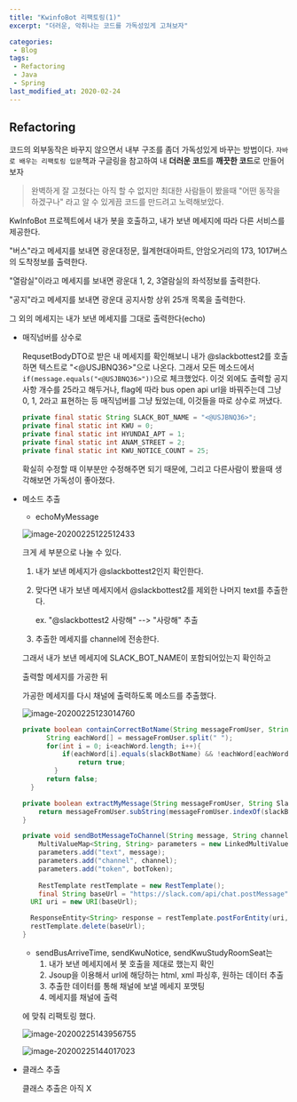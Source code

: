 ```yaml
---
title: "KwinfoBot 리팩토링(1)"
excerpt: "더러운, 악취나는 코드를 가독성있게 고쳐보자"

categories:
 - Blog
tags:
 - Refactoring
 - Java
 - Spring
last_modified_at: 2020-02-24
---
```




## Refactoring

코드의 외부동작은 바꾸지 않으면서 내부 구조를 좀더 가독성있게 바꾸는 방법이다. `자바로 배우는 리팩토링 입문`책과 구글링을 참고하여 내 **더러운 코드**를 **깨끗한 코드**로 만들어보자

>  완벽하게 잘 고쳤다는 아직 할 수 없지만 최대한 사람들이 봤을때 "어떤 동작을 하겠구나" 라고 알 수 있게끔 코드를 만드려고 노력해보았다.

KwInfoBot 프로젝트에서 내가 봇을 호출하고, 내가 보낸 메세지에 따라 다른 서비스를 제공한다.

"버스"라고 메세지를 보내면 광운대정문, 월계현대아파트, 안암오거리의 173, 1017버스의 도착정보를 출력한다.

"열람실"이라고 메세지를 보내면 광운대 1, 2, 3열람실의 좌석정보를 출력한다.

"공지"라고 메세지를 보내면 광운대 공지사항 상위 25개 목록을 출력한다.

그 외의 메세지는 내가 보낸 메세지를 그대로 출력한다(echo)  

* 매직넘버를 상수로

  RequsetBodyDTO로 받은 내 메세지를 확인해보니 내가 @slackbottest2를 호출하면 텍스트로 "<@USJBNQ36>"으로 나온다. 그래서 모든 메소드에서 `if(message.equals("<@USJBNQ36>"))`으로 체크했었다. 이것 외에도 출력할 공지사항 개수를 25라고 해두거나, flag에 따라 bus open api url을 바꿔주는데 그냥 0, 1, 2라고 표현하는 등 매직넘버를 그냥 뒀었는데, 이것들을 따로 상수로 꺼냈다.

  ```java
  private final static String SLACK_BOT_NAME = "<@USJBNQ36>";
  private final static int KWU = 0;
  private final static int HYUNDAI_APT = 1;
  private final static int ANAM_STREET = 2;
  private final static int KWU_NOTICE_COUNT = 25;
  ```

  확실히 수정할 때 이부분만 수정해주면 되기 때문에, 그리고 다른사람이 봤을때 생각해보면 가독성이 좋아졌다.

* 메소드 추출
  * echoMyMessage

  ![image-20200225122512433]({{site.url}}/assets/images/2020-02-23-Refactoring.assets/image-20200225122512433.png)

  크게 세 부분으로 나눌 수 있다.

  1. 내가 보낸 메세지가 @slackbottest2인지 확인한다. 

  2. 맞다면 내가 보낸 메세지에서 @slackbottest2를 제외한 나머지 text를 추출한다. 

     ex. "@slackbottest2 사랑해"  --> "사랑해" 추출

  3. 추출한 메세지를 channel에 전송한다.

  그래서 내가 보낸 메세지에 SLACK_BOT_NAME이 포함되어있는지 확인하고

  출력할 메세지를 가공한 뒤

  가공한 메세지를 다시 채널에 출력하도록 메소드를 추출했다.

  ![image-20200225123014760]({{site.url}}/assets/images/2020-02-23-Refactoring.assets/image-20200225123014760.png)

  ```java
  private boolean containCorrectBotName(String messageFromUser, String slackBotName) {
  	    String eachWord[] = messageFromUser.split(" ");
  	    for(int i = 0; i<eachWord.length; i++){
  	        if(eachWord[i].equals(slackBotName) && !eachWord[eachWord.length-1].equals(slackBotName))
  	            return true;
          }
  	    return false;
  	}
  
  private boolean extractMyMessage(String messageFromUser, String SlackBotName){
      return messageFromUser.subString(messageFromUser.indexOf(slackBotName) + slackBotName.length() + 1);
  }
  
  private void sendBotMessageToChannel(String message, String channel){
      MultiValueMap<String, String> parameters = new LinkedMultiValueMap<>();
      parameters.add("text", message);
      parameters.add("channel", channel);
      parameters.add("token", botToken);
      
      RestTemplate restTemplate = new RestTemplate();
      final String baseUrl = "https://slack.com/api/chat.postMessage";
  	URI uri = new URI(baseUrl);
  
  	ResponseEntity<String> response = restTemplate.postForEntity(uri, parameters, String.class);
  	restTemplate.delete(baseUrl);
  }
  ```

  

  * sendBusArriveTime, sendKwuNotice, sendKwuStudyRoomSeat는
    1. 내가 보낸 메세지에서 봇 호출을 제대로 했는지 확인
    2. Jsoup을 이용해서 url에 해당하는 html, xml 파싱후, 원하는 데이터 추출
    3. 추출한 데이터를 통해 채널에 보낼 메세지 포맷팅
    4. 메세지를 채널에 출력

  에 맞춰 리팩토링 했다.

  ![image-20200225143956755]({{site.url}}/assets/images/2020-02-23-Refactoring.assets/image-20200225143956755.png)

  ![image-20200225144017023]({{site.url}}/assets/images/2020-02-23-Refactoring.assets/image-20200225144017023.png)

* 클래스 추출

  클래스 추출은 아직 X

